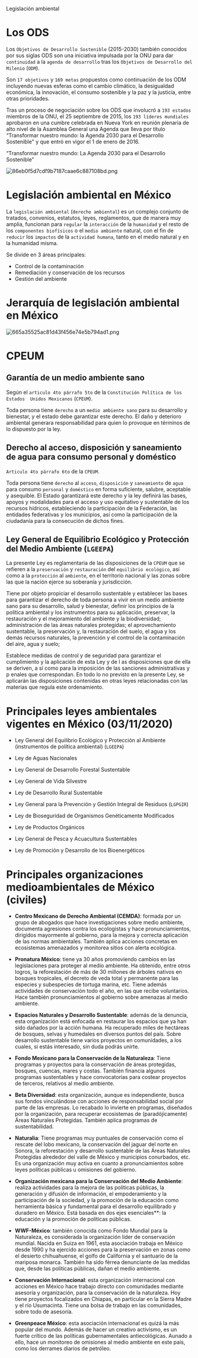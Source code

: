 Legislación ambiental

# Los ODS
Los `Objetivos de Desarrollo Sostenible` (2015-2030) también conocidos por sus siglas ODS son una iniciativa  impulsada por la ONU para dar `continuidad` a la `agenda de desarrollo` tras los `Objetivos de Desarrollo del  Milenio` (`ODM`).

Son `17 objetivos` y `169 metas` propuestos como continuación de los ODM incluyendo nuevas esferas como  el cambio climático, la desigualdad económica, la innovación, el consumo sostenible y la paz y la justicia,  entre otras prioridades.

Tras un proceso de negociación sobre los ODS que involucró a `193 estados` miembros de la ONU, el 25  septiembre de 2015, los `193 líderes mundiales` aprobaron en una cumbre celebrada en Nueva York en  reunión plenaria de alto nivel de la Asamblea General una Agenda que lleva por título “Transformar nuestro  mundo: la Agenda 2030 para el Desarrollo Sostenible" y que entró en vigor el 1 de enero de 2016.

“Transformar nuestro mundo: La Agenda 2030 para el Desarrollo Sostenible”

![86eb0f5d7cdf9b7187caae6c887108bd.png](../../../img/d68680c09be84fddae8f0e2e94aebbb9.png)

# Legislación ambiental en México
La `legislación ambiental` (`derecho ambiental`) es un complejo conjunto  de tratados, convenios, estatutos, leyes, reglamentos, que de manera  muy amplia, funcionan para `regular` la `interacción` de la `humanidad` y  el resto de los `componentes biofísicos` o el `medio ambiente` natural,  con el fin de `reducir` los `impactos` de la `actividad humana`, tanto en el  medio natural y en la humanidad misma.

Se divide en 3 áreas principales:
* Control de la contaminación
* Remediación y conservación de los recursos
* Gestión del ambiente

# Jerarquía de legislación ambiental en México
![665a35525ac81d43f456e74e5b794ad1.png](../../../img/1ba74d053ab2480f9f4b10eb7744534a.png)

# CPEUM
## Garantía de un medio ambiente sano
Según el `articulo 4to párrafo 5to` de la `Constitución Política de los Estados  Unidos Mexicanos` (`CPEUM`).

Toda persona tiene `derecho` a un `medio ambiente sano` para su desarrollo  y	bienestar, y el estado debe garantizar este derecho. El daño y deterioro  ambiental generara responsabilidad para quien lo provoque en términos  de lo dispuesto por la ley.
## Derecho al acceso, disposición y saneamiento de agua para consumo personal y doméstico
`Articulo 4to párrafo 6to` de la `CPEUM`.

Toda persona tiene `derecho` al `acceso`, `disposición` y `saneamiento` de  `agua` para consumo `personal` y `doméstico` en forma suficiente,  salubre, aceptable y asequible. El Estado garantizará este derecho y la  ley definirá las bases, apoyos y modalidades para el acceso y uso  equitativo y sustentable de los recursos hídricos, estableciendo la  participación de la Federación, las entidades federativas y los  municipios, así como la participación de la ciudadanía para la  consecución de dichos fines.

## Ley General de Equilibrio Ecológico y Protección del Medio Ambiente (`LGEEPA`)
La presente Ley es reglamentaria de las disposiciones de la `CPEUM` que se refieren a la `preservación` y `restauración` del `equilibrio ecológico`, así como a la `protección`  al `ambiente`, en el territorio nacional y las zonas sobre las que la nación ejerce su soberanía y jurisdicción.

Tiene por objeto propiciar el desarrollo sustentable y establecer las bases para garantizar el derecho de toda  persona a vivir en un medio ambiente sano para su desarrollo, salud y bienestar, definir los principios de la  política ambiental y los instrumentos para su aplicación, preservar, la restauración y el mejoramiento del  ambiente y la biodiversidad; administración de las áreas naturales  protegidas; el aprovechamiento  sustentable, la preservación y, la restauración del suelo, el agua y los demás recursos naturales, la  prevención y el control de la contaminación del aire, agua y suelo;

Establece medidas de control y de seguridad para garantizar el cumplimiento y la aplicación de esta Ley y de   l as disposiciones que de ella se deriven, a sí como para la imposición de las sanciones administrativas y   p enales que correspondan. En todo lo no previsto en la presente Ley, se aplicarán las disposiciones  contenidas en otras leyes relacionadas con las materias que regula este ordenamiento.

# Principales leyes ambientales vigentes en México (03/11/2020)
* Ley General del Equilibrio Ecológico y Protección al Ambiente (instrumentos de política ambiental) (`LGEEPA`)

* Ley de Aguas Nacionales

* Ley General de Desarrollo Forestal Sustentable

* Ley General de Vida Silvestre

* Ley de Desarrollo Rural Sustentable

* Ley General para la Prevención y Gestión Integral de Residuos (`LGPGIR`)

* Ley de Bioseguridad de Organismos Genéticamente Modificados

* Ley de Productos Orgánicos

* Ley General de Pesca y Acuacultura Sustentables

* Ley de Promoción y Desarrollo de los Bioenergéticos

# Principales organizaciones medioambientales de México (civiles)
* **Centro Mexicano de Derecho Ambiental (CEMDA)**: formada por un grupo de abogados que hace investigaciones sobre medio ambiente, documenta agresiones contra los ecologistas  y hace pronunciamientos, dirigidos mayormente al gobierno, para la mejora y correcta aplicación de las normas ambientales. También aplica acciones concretas en ecosistemas  amenazados y monitorea sitios con alerta ecológica.

* **Pronatura México**: tiene ya 30 años promoviendo cambios en las legislaciones para proteger al medio ambiente. Ha obtenido, entre otros logros, la reforestación de más de 30 millones de árboles nativos en bosques tropicales, el decreto de veda total y permanente para las especies y subespecies de tortuga marina, etc. Tiene además actividades de  conservación todo el año, en las que recibe voluntarios. Hace también pronunciamientos al gobierno sobre amenazas al medio ambiente.

* **Espacios Naturales y Desarrollo Sustentable**: además de la denuncia, esta organización está enfocada en restaurar los espacios que ya han sido dañados por la acción humana. Ha recuperado miles de hectáreas de bosques, selvas y humedales en diversos puntos del país. Sobre desarrollo sustentable tiene varios proyectos en comunidades, a los cuales, si estás  interesado, sin duda podrás unirte.

* **Fondo Mexicano para la Conservación de la Naturaleza**: Tiene programas y proyectos para la conservación de áreas protegidas, bosques, cuencas, mares y costas. También financia algunos programas sustentables y hace convocatorias para costear proyectos de terceros, relativos al medio ambiente.

* **Beta Diversidad**: esta organización, aunque es independiente, busca sus fondos vinculándose con acciones de responsabilidad social por parte de las empresas. Lo recabado lo invierte  en programas, diseñados por la organización, para recuperar ecosistemas de (paradójicamente) Áreas Naturales Protegidas. También aplica programas de sustentabilidad.

* **Naturalia**: Tiene programas muy puntuales de conservación como el rescate del lobo mexicano, la conservación del jaguar del norte en Sonora, la reforestación y desarrollo sustentable de las Áreas Naturales Protegidas alrededor del valle de México y municipios conurbados, etc. Es una organización muy activa en cuanto a pronunciamientos sobre leyes  políticas públicas u omisiones del gobierno.

* **Organización mexicana para la Conservación del Medio Ambiente**: realiza actividades para la mejora de las políticas públicas, la generación y difusión de información, el empoderamiento y la participación de la sociedad, y la promoción de la educación como herramienta básica y fundamental para el desarrollo equilibrado y duradero en México. Está  basada en dos ejes esenciales**: la educación y la promoción de políticas públicas.

* **WWF-México**: también conocida como Fondo Mundial para la Naturaleza, es considerada la organización líder de conservación mundial. Nacida en Suiza en 1961, esta asociación trabaja en México desde 1990 y ha ejercido acciones para la preservación en zonas como el desierto chihuahuense, el golfo de California y el santuario de la mariposa monarca.  También ha sido férrea denunciante de las medidas que, desde las políticas públicas, dañan el medio ambiente.

* **Conservación Internacional**: esta organización internacional con acciones en México hace trabajo directo con comunidades mediante asesoría y organización, para la conservación de la naturaleza. Hoy tiene proyectos focalizados en Chiapas, en particular en la Sierra Madre y el río Usumacinta. Tiene una bolsa de trabajo en las comunidades, sobre todo de asesoría.

* **Greenpeace México**: esta asociación internacional es quizá la más popular del mundo. Además de hacer un creativo activismo, es un fuerte crítico de las políticas  gubernamentales antiecológicas. Aunado a ello, hace un monitoreo de omisiones al medio ambiente en este país, como los derrames diarios de petróleo.